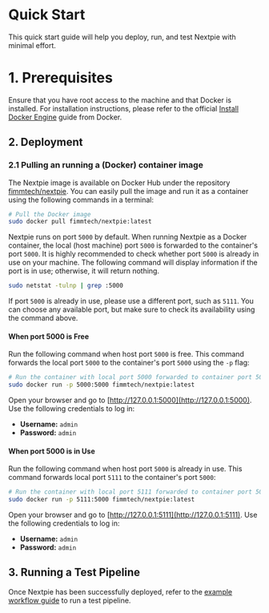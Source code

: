 # Quick Start

This quick start guide will help you deploy, run, and test Nextpie with minimal effort.

# 1. Prerequisites

Ensure that you have root access to the machine and that Docker is installed. For installation instructions, please refer to the official [Install Docker Engine](https://docs.docker.com/engine/install/) guide from Docker.

## 2. Deployment

### 2.1 Pulling an running a (Docker) container image

The Nextpie image is available on Docker Hub under the repository [fimmtech/nextpie](https://hub.docker.com/repository/docker/fimmtech/nextpie/general). You can easily pull the image and run it as a container using the following commands in a terminal:

```bash
# Pull the Docker image
sudo docker pull fimmtech/nextpie:latest
```

Nextpie runs on port `5000` by default. When running Nextpie as a Docker container, the local (host machine) port `5000` is forwarded to the container's port `5000`. It is highly recommended to check whether port `5000` is already in use on your machine. The following command will display information if the port is in use; otherwise, it will return nothing.

```bash
sudo netstat -tulnp | grep :5000
```

If port `5000` is already in use, please use a different port, such as `5111`. You can choose any available port, but make sure to check its availability using the command above.

#### When port 5000 is Free

Run the following command when host port `5000` is free. This command forwards the local port `5000` to the container's port `5000` using the `-p` flag:

```bash
# Run the container with local port 5000 forwarded to container port 5000
sudo docker run -p 5000:5000 fimmtech/nextpie:latest
```

Open your browser and go to [http://127.0.0.1:5000](http://127.0.0.1:5000). Use the following credentials to log in:

* **Username:** `admin`
* **Password:** `admin`

#### When port 5000 is in Use

Run the following command when host port `5000` is already in use. This command forwards local port `5111` to the container's port `5000`:

```bash
# Run the container with local port 5111 forwarded to container port 5000
sudo docker run -p 5111:5000 fimmtech/nextpie:latest
```

Open your browser and go to [http://127.0.0.1:5111](http://127.0.0.1:5111). Use the following credentials to log in:

* **Username:** `admin`
* **Password:** `admin`

## 3. Running a Test Pipeline

Once Nextpie has been successfully deployed, refer to the [example workflow guide](nextflow-workflow.md) to run a test pipeline.

